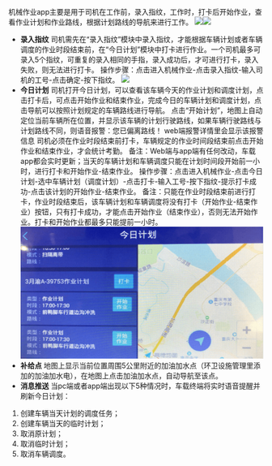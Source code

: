 机械作业app主要是用于司机在工作前，录入指纹，工作时，打卡后开始作业，查看作业计划和作业路线，根据计划路线的导航来进行工作。
![](images/车载终端1.png)![](images/车载终端2.png)
* **录入指纹**
司机需先在“录入指纹”模块中录入指纹，才能根据车辆计划或者车辆调度的作业时段结束前，在“今日计划”模块中打卡进行作业。一个司机最多可录入5个指纹，可重复的录入相同的手指，录入成功后，才可进行打卡，录入失败，则无法进行打卡。
操作步骤：点击进入机械作业\-点击录入指纹\-输入司机的工号\-点击确定\-按下指纹。
![](images/车载终端3.png)
* **今日计划**
司机打开今日计划，可以查看该车辆今天的作业计划和调度计划，点击打卡后，可点击开始作业和结束作业，完成今日的车辆计划和调度计划，点击导航可以按照计划规定的车辆路线进行导航。
点击“开始计划”，地图上自动定位当前车辆所在位置，并显示该车辆的计划行驶路线，如果车辆行驶路线与计划路线不同，则语音报警：您已偏离路线！
web端报警详情里会显示该报警信息
司机必须在作业时段结束前打卡，车辆规定的作业时间段结束前点击开始作业和结束作业，才会统计考勤。
备注：Web端与app端有任何改动，车载app都会实时更新；当天的车辆计划和车辆调度只能在计划时间段开始前一小时，进行打卡和开始作业\-结束作业。
操作步骤：点击进入机械作业\-点击今日计划\-选中车辆计划（调度计划）\-点击打卡\-输入工号\-按下指纹\-提示打卡成功\-点击该计划的开始作业\-结束作业。
备注：只能在作业时段结束前进行打卡，作业时段结束后，该车辆计划和车辆调度将没有打卡（开始作业\-结束作业）按钮，只有打卡成功，才能点击开始作业（结束作业），否则无法开始作业。打卡和开始作业都最多只能提前一小时。
![](images/011401.png)
* **补给点**
地图上显示当前位置周围5公里附近的加油加水点（环卫设施管理里添加的加油加水电），在地图上点击加油加水点，自动导航至该点。
* **消息推送**
当pc端或者app端出现以下5种情况时，车载终端将实时语音提醒并刷新今日计划：
 1. 创建车辆当天计划的调度任务；
 2. 创建车辆当天的临时计划；
 3. 取消原计划；
 4. 取消临时计划；
 5. 取消车辆调度。          
